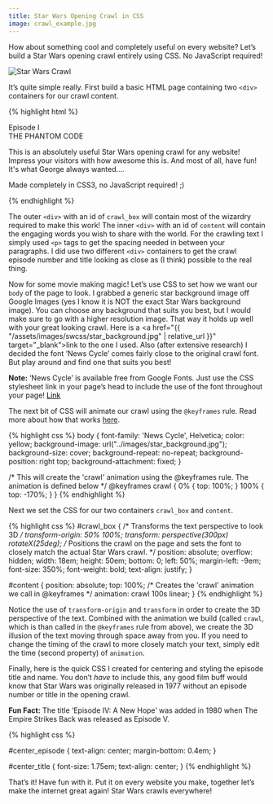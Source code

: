 ```yaml
---
title: Star Wars Opening Crawl in CSS
image: crawl_example.jpg
---
```


How about something cool and completely useful on every website? Let’s build a Star Wars opening crawl entirely using CSS. No JavaScript required!

<div class="img-container"><img src="{{ "/assets/images/swcss/crawl_example.jpg" | relative_url }}" alt="Star Wars Crawl" class="article-image"></div>

It’s quite simple really. First build a basic HTML page containing two `<div>` containers for our crawl content.

{% highlight html %}
<!DOCTYPE html>
<html lang="en">
<head>
  <meta http-equiv="Content-type" content="text/html; charset=UTF-8" />
  <title>Star Wars Quiz :D</title>
  <link rel="stylesheet" type="text/css" href="./css/scrolling.css">
  <link href="https://fonts.googleapis.com/css?family=News+Cycle" rel="stylesheet">
</head>
<body>
<div id="crawl_box">
  <div id="content">
    <div id="center_episode">Episode I</div>
    <div id="center_title">THE PHANTOM CODE</div>
    <p>This is an absolutely useful Star Wars opening crawl for any website! Impress your visitors with how awesome this is. And most of all, have fun! It's what George always wanted....</p>
    <p>Made completely in CSS3, no JavaScript required! ;)</p>
  </div>
</div>
</body>
</html>
{% endhighlight %}

The outer `<div>` with an id of `crawl_box` will contain most of the wizardry required to make this work! The inner `<div>` with an id of `content` will contain the engaging words you wish to share with the world. For the crawling text I simply used `<p>` tags to get the spacing needed in between your paragraphs. I did use two different `<div>` containers to get the crawl episode number and title looking as close as (I think) possible to the real thing.

Now for some movie making magic! Let’s use CSS to set how we want our `body` of the page to look. I grabbed a generic star background image off Google Images (yes I know it is NOT the exact Star Wars background image). You can choose any background that suits you best, but I would make sure to go with a higher resolution image. That way it holds up well with your great looking crawl. Here is a <a href="{{ "/assets/images/swcss/star_background.jpg" | relative_url }}" target="_blank">link</a> to the one I used. Also (after extensive research) I decided the font ‘News Cycle’ comes fairly close to the original crawl font. But play around and find one that suits you best!

<div class="note_box"><strong>Note:</strong> ‘News Cycle’ is available free from Google Fonts. Just use the CSS stylesheet link in your page’s head to include the use of the font throughout your page! <a href="https://fonts.google.com/specimen/News+Cycle" target="_blank" style="color:black">Link</a></div>

The next bit of CSS will animate our crawl using the `@keyframes` rule. Read more about how that works <a href="https://www.w3schools.com/cssref/css3_pr_animation-keyframes.asp" target="_blank">here</a>.

{% highlight css %}
body {
  font-family: 'News Cycle', Helvetica;
  color: yellow;
  background-image: url("../images/star_background.jpg");
  background-size: cover;
  background-repeat: no-repeat;
  background-position: right top;
    background-attachment: fixed;
}

/* This will create the 'crawl' animation using the @keyframes rule. The animation
is defined below */
@keyframes crawl {
  0% { top: 100%; }
  100% { top: -170%; }
}
{% endhighlight %}

Next we set the CSS for our two containers `crawl_box` and `content`.

{% highlight css %}
#crawl_box
{
  /* Transforms the text perspective to look 3D */
  transform-origin: 50% 100%;
  transform: perspective(300px) rotateX(25deg);
  /* Positions the crawl on the page and sets the font
   to closely match the actual Star Wars crawl. */
  position: absolute;
  overflow: hidden;
  width: 18em;
  height: 50em;
  bottom: 0;
  left: 50%;
  margin-left: -9em;
  font-size: 350%;
  font-weight: bold;
  text-align: justify;
}

#content
{
  position: absolute;
  top: 100%;
  /* Creates the 'crawl' animation we call in @keyframes */
  animation: crawl 100s linear;
}
{% endhighlight %}

Notice the use of `transform-origin` and `transform` in order to create the 3D perspective of the text. Combined with the animation we build (called `crawl`, which is than called in the `@keyframes` rule from above), we create the 3D illusion of the text moving through space away from you. If you need to change the timing of the crawl to more closely match your text, simply edit the time (second property) of `animation`.

Finally, here is the quick CSS I created for centering and styling the episode title and name. You don’t *have* to include this, any good film buff would know that Star Wars was originally released in 1977 without an episode number or title in the opening crawl. 

<div class="note_box"><strong>Fun Fact:</strong> The title ‘Episode IV: A New Hope’ was added in 1980 when The Empire Strikes Back was released as Episode V.</div>

{% highlight css %}

#center_episode {
  text-align: center;
  margin-bottom: 0.4em;
}

#center_title {
  font-size: 1.75em;
  text-align: center;
}
{% endhighlight %}

That’s it! Have fun with it. Put it on every website you make, together let’s make the internet great again! Star Wars crawls everywhere!